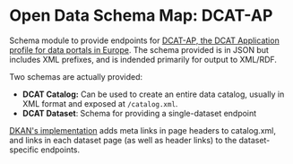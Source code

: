 # Open Data Schema Map: DCAT-AP

Schema module to provide endpoints for [DCAT-AP, the DCAT Application profile for data portals in Europe](https://joinup.ec.europa.eu/asset/dcat_application_profile/asset_release/dcat-ap-v11). The schema provided is in JSON but includes XML prefixes, and is indended primarily for output to XML/RDF.

Two schemas are actually provided:

* **DCAT Catalog:** Can be used to create an entire data catalog, usually in XML format and exposed at `/catalog.xml`.
* **DCAT Dataset**: Schema for providing a single-dataset endpoint

[DKAN's implementation](https://github.com/NuCivic/open_data_schema_map_dkan) adds meta links in page headers to catalog.xml, and links in each dataset page (as well as header links) to the dataset-specific endpoints.
